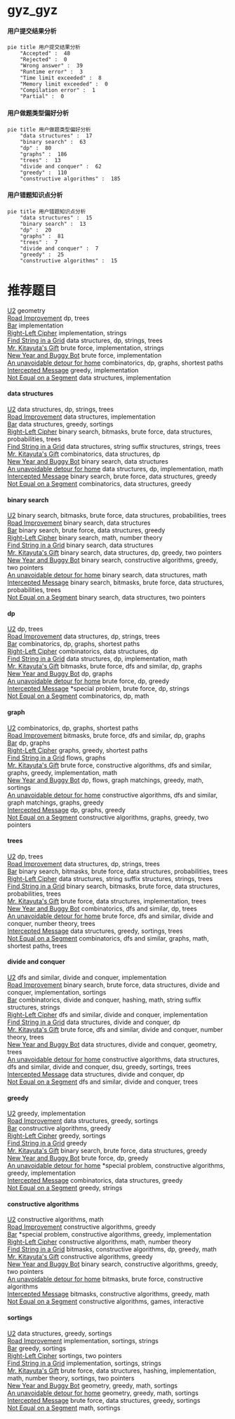 # gyz_gyz
<!-- tabs:start -->
#### **用户提交结果分析**

```mermaid
pie title 用户提交结果分析
    "Accepted" :  48
    "Rejected" :  0
    "Wrong answer" :  39
    "Runtime error" :  3
    "Time limit exceeded" :  8
    "Memory limit exceeded" :  0
    "Compilation error" :  1
    "Partial" :  0
```
#### **用户做题类型偏好分析**

```mermaid
pie title 用户做题类型偏好分析
    "data structures" :  17
    "binary search" :  63
    "dp" :  80
    "graphs" :  186
    "trees" :  13
    "divide and conquer" :  62
    "greedy" :  110
    "constructive algorithms" :  185
```
#### **用户错题知识点分析**

```mermaid
pie title 用户错题知识点分析
    "data structures" :  15
    "binary search" :  13
    "dp" :  20
    "graphs" :  81
    "trees" :  7
    "divide and conquer" :  7
    "greedy" :  25
    "constructive algorithms" :  15
```
<!-- tabs:end -->
# 推荐题目
[U2](https://codeforces.com/contest/1143/problem/F)		geometry		  
[Road Improvement](http://codeforces.com/problemset/problem/543/D)		dp,
                        trees		  
[Bar](http://codeforces.com/problemset/problem/56/A)		implementation		  
[Right-Left Cipher](http://codeforces.com/problemset/problem/1085/A)		implementation,
                        strings		  
[Find String in a Grid](http://codeforces.com/problemset/problem/1252/D)		data structures,
                        dp,
                        strings,
                        trees		  
[Mr. Kitayuta's Gift](http://codeforces.com/problemset/problem/505/A)		brute force,
                        implementation,
                        strings		  
[New Year and Buggy Bot](http://codeforces.com/problemset/problem/908/B)		brute force,
                        implementation		  
[An unavoidable detour for home](http://codeforces.com/problemset/problem/814/E)		combinatorics,
                        dp,
                        graphs,
                        shortest paths		  
[Intercepted Message](http://codeforces.com/problemset/problem/950/B)		greedy,
                        implementation		  
[Not Equal on a Segment](http://codeforces.com/problemset/problem/622/C)		data structures,
                        implementation		  
<!-- tabs:start -->
#### **data structures**
[U2](http://codeforces.com/problemset/problem/1252/D)		data structures,
                        dp,
                        strings,
                        trees		  
[Road Improvement](http://codeforces.com/problemset/problem/622/C)		data structures,
                        implementation		  
[Bar](http://codeforces.com/problemset/problem/1165/B)		data structures,
                        greedy,
                        sortings		  
[Right-Left Cipher](http://codeforces.com/problemset/problem/1479/D)		binary search,
                        bitmasks,
                        brute force,
                        data structures,
                        probabilities,
                        trees		  
[Find String in a Grid](http://codeforces.com/problemset/problem/917/E)		data structures,
                        string suffix structures,
                        strings,
                        trees		  
[Mr. Kitayuta's Gift](https://codeforces.com/contest/1086/problem/E)		combinatorics,
                        data structures,
                        dp		  
[New Year and Buggy Bot](http://codeforces.com/problemset/problem/1220/F)		binary search,
                        data structures		  
[An unavoidable detour for home](http://codeforces.com/problemset/problem/362/C)		data structures,
                        dp,
                        implementation,
                        math		  
[Intercepted Message](http://codeforces.com/problemset/problem/1073/D)		binary search,
                        brute force,
                        data structures,
                        greedy		  
[Not Equal on a Segment](http://codeforces.com/problemset/problem/1028/D)		combinatorics,
                        data structures,
                        greedy		  
#### **binary search**
[U2](http://codeforces.com/problemset/problem/1479/D)		binary search,
                        bitmasks,
                        brute force,
                        data structures,
                        probabilities,
                        trees		  
[Road Improvement](http://codeforces.com/problemset/problem/1220/F)		binary search,
                        data structures		  
[Bar](http://codeforces.com/problemset/problem/1073/D)		binary search,
                        brute force,
                        data structures,
                        greedy		  
[Right-Left Cipher](https://codeforces.com/contest/1240/problem/E)		binary search,
                        math,
                        number theory		  
[Find String in a Grid](https://codeforces.com/contest/948/problem/C)		binary search,
                        data structures		  
[Mr. Kitayuta's Gift](http://codeforces.com/problemset/problem/1492/C)		binary search,
                        data structures,
                        dp,
                        greedy,
                        two pointers		  
[New Year and Buggy Bot](http://codeforces.com/problemset/problem/1463/D)		binary search,
                        constructive algorithms,
                        greedy,
                        two pointers		  
[An unavoidable detour for home](http://codeforces.com/problemset/problem/1490/G)		binary search,
                        data structures,
                        math		  
[Intercepted Message](http://codeforces.com/problemset/problem/1479/D)		binary search,
                        bitmasks,
                        brute force,
                        data structures,
                        probabilities,
                        trees		  
[Not Equal on a Segment](http://codeforces.com/problemset/problem/1436/E)		binary search,
                        data structures,
                        two pointers		  
#### **dp**
[U2](http://codeforces.com/problemset/problem/543/D)		dp,
                        trees		  
[Road Improvement](http://codeforces.com/problemset/problem/1252/D)		data structures,
                        dp,
                        strings,
                        trees		  
[Bar](http://codeforces.com/problemset/problem/814/E)		combinatorics,
                        dp,
                        graphs,
                        shortest paths		  
[Right-Left Cipher](https://codeforces.com/contest/1086/problem/E)		combinatorics,
                        data structures,
                        dp		  
[Find String in a Grid](http://codeforces.com/problemset/problem/362/C)		data structures,
                        dp,
                        implementation,
                        math		  
[Mr. Kitayuta's Gift](http://codeforces.com/problemset/problem/1038/E)		bitmasks,
                        brute force,
                        dfs and similar,
                        dp,
                        graphs		  
[New Year and Buggy Bot](http://codeforces.com/problemset/problem/721/C)		dp,
                        graphs		  
[An unavoidable detour for home](http://codeforces.com/problemset/problem/662/E)		brute force,
                        dp,
                        greedy		  
[Intercepted Message](http://codeforces.com/problemset/problem/159/D)		*special problem,
                        brute force,
                        dp,
                        strings		  
[Not Equal on a Segment](http://codeforces.com/problemset/problem/932/E)		combinatorics,
                        dp,
                        math		  
#### **graph**
[U2](http://codeforces.com/problemset/problem/814/E)		combinatorics,
                        dp,
                        graphs,
                        shortest paths		  
[Road Improvement](http://codeforces.com/problemset/problem/1038/E)		bitmasks,
                        brute force,
                        dfs and similar,
                        dp,
                        graphs		  
[Bar](http://codeforces.com/problemset/problem/721/C)		dp,
                        graphs		  
[Right-Left Cipher](http://codeforces.com/problemset/problem/545/E)		graphs,
                        greedy,
                        shortest paths		  
[Find String in a Grid](http://codeforces.com/problemset/problem/1383/F)		flows,
                        graphs		  
[Mr. Kitayuta's Gift](http://codeforces.com/problemset/problem/1487/C)		brute force,
                        constructive algorithms,
                        dfs and similar,
                        graphs,
                        greedy,
                        implementation,
                        math		  
[New Year and Buggy Bot](http://codeforces.com/problemset/problem/1437/C)		dp,
                        flows,
                        graph matchings,
                        greedy,
                        math,
                        sortings		  
[An unavoidable detour for home](http://codeforces.com/problemset/problem/1470/D)		constructive algorithms,
                        dfs and similar,
                        graph matchings,
                        graphs,
                        greedy		  
[Intercepted Message](http://codeforces.com/problemset/problem/1476/C)		dp,
                        graphs,
                        greedy		  
[Not Equal on a Segment](http://codeforces.com/problemset/problem/1304/D)		constructive algorithms,
                        graphs,
                        greedy,
                        two pointers		  
#### **trees**
[U2](http://codeforces.com/problemset/problem/543/D)		dp,
                        trees		  
[Road Improvement](http://codeforces.com/problemset/problem/1252/D)		data structures,
                        dp,
                        strings,
                        trees		  
[Bar](http://codeforces.com/problemset/problem/1479/D)		binary search,
                        bitmasks,
                        brute force,
                        data structures,
                        probabilities,
                        trees		  
[Right-Left Cipher](http://codeforces.com/problemset/problem/917/E)		data structures,
                        string suffix structures,
                        strings,
                        trees		  
[Find String in a Grid](http://codeforces.com/problemset/problem/1479/D)		binary search,
                        bitmasks,
                        brute force,
                        data structures,
                        probabilities,
                        trees		  
[Mr. Kitayuta's Gift](http://codeforces.com/problemset/problem/1511/C)		brute force,
                        data structures,
                        implementation,
                        trees		  
[New Year and Buggy Bot](http://codeforces.com/problemset/problem/1499/F)		combinatorics,
                        dfs and similar,
                        dp,
                        trees		  
[An unavoidable detour for home](http://codeforces.com/problemset/problem/1491/E)		brute force,
                        dfs and similar,
                        divide and conquer,
                        number theory,
                        trees		  
[Intercepted Message](http://codeforces.com/problemset/problem/1466/D)		data structures,
                        greedy,
                        sortings,
                        trees		  
[Not Equal on a Segment](http://codeforces.com/problemset/problem/1495/D)		combinatorics,
                        dfs and similar,
                        graphs,
                        math,
                        shortest paths,
                        trees		  
#### **divide and conquer**
[U2](http://codeforces.com/problemset/problem/1490/D)		dfs and similar,
                        divide and conquer,
                        implementation		  
[Road Improvement](http://codeforces.com/problemset/problem/1461/D)		binary search,
                        brute force,
                        data structures,
                        divide and conquer,
                        implementation,
                        sortings		  
[Bar](http://codeforces.com/problemset/problem/1466/G)		combinatorics,
                        divide and conquer,
                        hashing,
                        math,
                        string suffix structures,
                        strings		  
[Right-Left Cipher](http://codeforces.com/problemset/problem/1490/D)		dfs and similar,
                        divide and conquer,
                        implementation		  
[Find String in a Grid](https://codeforces.com/contest/1483/problem/C)		data structures,
                        divide and conquer,
                        dp		  
[Mr. Kitayuta's Gift](http://codeforces.com/problemset/problem/1491/E)		brute force,
                        dfs and similar,
                        divide and conquer,
                        number theory,
                        trees		  
[New Year and Buggy Bot](http://codeforces.com/problemset/problem/1303/G)		data structures,
                        divide and conquer,
                        geometry,
                        trees		  
[An unavoidable detour for home](http://codeforces.com/problemset/problem/1494/D)		constructive algorithms,
                        data structures,
                        dfs and similar,
                        divide and conquer,
                        dsu,
                        greedy,
                        sortings,
                        trees		  
[Intercepted Message](http://codeforces.com/problemset/problem/1482/E)		data structures,
                        divide and conquer,
                        dp		  
[Not Equal on a Segment](http://codeforces.com/problemset/problem/566/C)		dfs and similar,
                        divide and conquer,
                        trees		  
#### **greedy**
[U2](http://codeforces.com/problemset/problem/950/B)		greedy,
                        implementation		  
[Road Improvement](http://codeforces.com/problemset/problem/1165/B)		data structures,
                        greedy,
                        sortings		  
[Bar](http://codeforces.com/problemset/problem/605/A)		constructive algorithms,
                        greedy		  
[Right-Left Cipher](http://codeforces.com/problemset/problem/3/B)		greedy,
                        sortings		  
[Find String in a Grid](http://codeforces.com/problemset/problem/620/C)		greedy		  
[Mr. Kitayuta's Gift](http://codeforces.com/problemset/problem/1073/D)		binary search,
                        brute force,
                        data structures,
                        greedy		  
[New Year and Buggy Bot](http://codeforces.com/problemset/problem/662/E)		brute force,
                        dp,
                        greedy		  
[An unavoidable detour for home](http://codeforces.com/problemset/problem/774/C)		*special problem,
                        constructive algorithms,
                        greedy,
                        implementation		  
[Intercepted Message](http://codeforces.com/problemset/problem/1028/D)		combinatorics,
                        data structures,
                        greedy		  
[Not Equal on a Segment](http://codeforces.com/problemset/problem/464/A)		greedy,
                        strings		  
#### **constructive algorithms**
[U2](http://codeforces.com/problemset/problem/286/A)		constructive algorithms,
                        math		  
[Road Improvement](http://codeforces.com/problemset/problem/605/A)		constructive algorithms,
                        greedy		  
[Bar](http://codeforces.com/problemset/problem/774/C)		*special problem,
                        constructive algorithms,
                        greedy,
                        implementation		  
[Right-Left Cipher](http://codeforces.com/problemset/problem/1454/D)		constructive algorithms,
                        math,
                        number theory		  
[Find String in a Grid](http://codeforces.com/problemset/problem/1491/D)		bitmasks,
                        constructive algorithms,
                        dp,
                        greedy,
                        math		  
[Mr. Kitayuta's Gift](http://codeforces.com/problemset/problem/1493/A)		constructive algorithms,
                        greedy		  
[New Year and Buggy Bot](http://codeforces.com/problemset/problem/1463/D)		binary search,
                        constructive algorithms,
                        greedy,
                        two pointers		  
[An unavoidable detour for home](https://codeforces.com/contest/1456/problem/B)		bitmasks,
                        brute force,
                        constructive algorithms		  
[Intercepted Message](http://codeforces.com/problemset/problem/1492/D)		bitmasks,
                        constructive algorithms,
                        greedy,
                        math		  
[Not Equal on a Segment](https://codeforces.com/contest/1504/problem/D)		constructive algorithms,
                        games,
                        interactive		  
#### **sortings**
[U2](http://codeforces.com/problemset/problem/1165/B)		data structures,
                        greedy,
                        sortings		  
[Road Improvement](http://codeforces.com/problemset/problem/1155/A)		implementation,
                        sortings,
                        strings		  
[Bar](http://codeforces.com/problemset/problem/3/B)		greedy,
                        sortings		  
[Right-Left Cipher](http://codeforces.com/problemset/problem/1198/A)		sortings,
                        two pointers		  
[Find String in a Grid](http://codeforces.com/problemset/problem/141/A)		implementation,
                        sortings,
                        strings		  
[Mr. Kitayuta's Gift](http://codeforces.com/problemset/problem/1493/D)		brute force,
                        data structures,
                        hashing,
                        implementation,
                        math,
                        number theory,
                        sortings,
                        two pointers		  
[New Year and Buggy Bot](https://codeforces.com/contest/1496/problem/C)		geometry,
                        greedy,
                        math,
                        sortings		  
[An unavoidable detour for home](http://codeforces.com/problemset/problem/1495/A)		geometry,
                        greedy,
                        math,
                        sortings		  
[Intercepted Message](http://codeforces.com/problemset/problem/1497/A)		brute force,
                        data structures,
                        greedy,
                        sortings		  
[Not Equal on a Segment](http://codeforces.com/problemset/problem/1427/A)		math,
                        sortings		  
<!-- tabs:end -->
